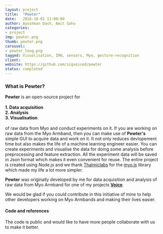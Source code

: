 ```yaml
---
layout: project
title:  "Pewter"
date:   2016-10-02 11:00:00
author: Ayushman Dash, Amit Sahu
categories:
- project
img: pewter.png
thumb: pewter.png
carousel:
- pewter_long.png
tagged: Visualisation, IMU, sensors, Myo, gesture-recognition
client: 
website: https://github.com/sigvoiced/pewter
status: completed
---
```

### What is Pewter?
**Pewter** is an open-source project for <br/><br/>
        **1. Data acquisition**<br/>
        **2. Analysis**<br/>
        **3. Visualisation <br/>**<br/>
of raw data from Myo and conduct experiments on it. If you are working on raw data from the Myo Armband, then you can make use of **Pewter's** simple GUI to acquire data and work on it. It not only reduces devlopement time but also makes the life of a machine learning engineer easier. You can create experiments and visualise the data for doing some analysis before preprocessing and feature extraction. All the experiment data will be saved in Json format which makes it even convenient for reuse. The entire project is created using Node.js and we thank [Thalmiclabs](https://www.thalmic.com/) for the [myo.js](https://github.com/thalmiclabs/myo.js) library which made my life a lot more simpler.

**Pewter** was originally developed by me for data acquisition and analysis of raw data from Myo Armband for one of my projects **[Voice](https://github.com/sigvoiced/Voice)**.

We would be glad if you could contribute in this initiative of mine to help other developers working on Myo Armbands and making their lives easier.

#### Code and references
The code is public and would like to have more people collaborate with us to make it better.
